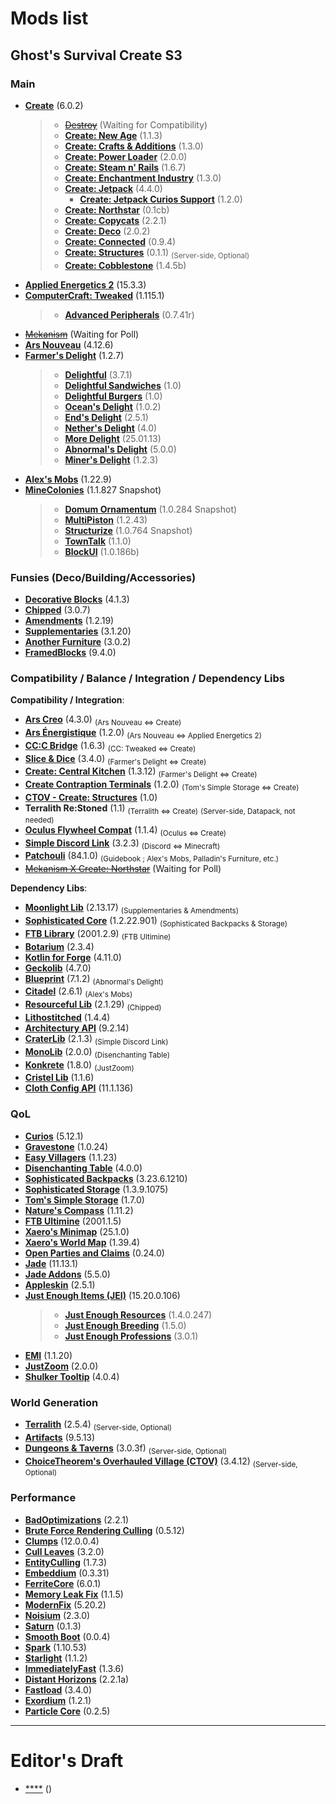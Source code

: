 # Mods list
## Ghost's Survival Create S3
### Main
- [**Create**](https://cdn.modrinth.com/data/LNytGWDc/versions/mXfmc8qO/create-1.20.1-6.0.2.jar) (6.0.2)
  > - [~~Destroy~~](https://youtu.be/FqF9jCX8MT4?si=L6b8que-hDl-snqM) (Waiting for Compatibility)
  > - [**Create: New Age**](https://cdn.modrinth.com/data/FTeXqI9v/versions/YS0a9QFJ/create-new-age-forge-1.20.1-1.1.3.jar) (1.1.3)
  > - [**Create: Crafts & Additions**](https://cdn.modrinth.com/data/kU1G12Nn/versions/wD9umcpu/createaddition-1.20.1-1.3.0.jar) (1.3.0)
  > - [**Create: Power Loader**](https://cdn.modrinth.com/data/wPQ6GgFE/versions/4LadWtSk/create_power_loader-2.0.0-mc1.20.1.jar) (2.0.0)
  > - [**Create: Steam n' Rails**](https://cdn.modrinth.com/data/ZzjhlDgM/versions/pklcGSDf/Steam_Rails-1.6.7%2Bforge-mc1.20.1.jar) (1.6.7)
  > - [**Create: Enchantment Industry**](https://cdn.modrinth.com/data/JWGBpFUP/versions/LkP6R4nT/create_enchantment_industry-1.3.0-for-create-6.0.0.jar) (1.3.0)
  > - [**Create: Jetpack**](https://cdn.modrinth.com/data/UbFnAd4l/versions/mRyKdLjW/create_jetpack-forge-4.4.0.jar) (4.4.0)
    >   - [**Create: Jetpack Curios Support**](https://cdn.modrinth.com/data/BBhCMftF/versions/MmHHKvju/create_jetpack_curios-1.2.0-forge-1.20.1.jar) (1.2.0)
  > - [**Create: Northstar**](https://cdn.modrinth.com/data/XuHYu7cF/versions/VE7xSKd3/northstar-0.1cb-1.20.1.jar) (0.1cb)
  > - [**Create: Copycats**](https://cdn.modrinth.com/data/UT2M39wf/versions/wye0a6lp/copycats-2.2.1%2Bmc.1.20.1-forge.jar) (2.2.1)
  > - [**Create: Deco**](https://cdn.modrinth.com/data/sMvUb4Rb/versions/lcpO5tBr/createdeco-2.0.2-1.20.1-forge.jar) (2.0.2)
  > - [**Create: Connected**](https://cdn.modrinth.com/data/Vg5TIO6d/versions/1o1CPwZD/create_connected-0.9.4-mc1.20.1-all.jar) (0.9.4)
  > - [**Create: Structures**](https://cdn.modrinth.com/data/IAnP4np7/versions/XALEBs0a/create-structures-0.1.1-1.20.1-FORGE.jar) (0.1.1) <sub>(Server-side, Optional)</sub>
  > - [**Create: Cobblestone**](https://cdn.modrinth.com/data/ihpnEd80/versions/DCxsFol4/createcobblestone-1.4.5-beta%2Bforge-1.20.1-101.jar) (1.4.5b)
- [**Applied Energetics 2**](https://cdn.modrinth.com/data/XxWD5pD3/versions/JSY0V9J5/appliedenergistics2-forge-15.3.3.jar) (15.3.3)
- [**ComputerCraft: Tweaked**](https://cdn.modrinth.com/data/gu7yAYhd/versions/GYnSPc0b/cc-tweaked-1.20.1-forge-1.115.1.jar) (1.115.1)
  > - [**Advanced Peripherals**](https://cdn.modrinth.com/data/SOw6jD6x/versions/n4Npq89k/AdvancedPeripherals-1.20.1-0.7.41r.jar) (0.7.41r)
- [~~Mekanism~~](https://youtu.be/FqF9jCX8MT4?si=L6b8que-hDl-snqM) (Waiting for Poll)
- [**Ars Nouveau**](https://mediafilez.forgecdn.net/files/5894/609/ars_nouveau-1.20.1-4.12.6-all.jar) (4.12.6)
- [**Farmer's Delight**](https://cdn.modrinth.com/data/R2OftAxM/versions/NcRp00OO/FarmersDelight-1.20.1-1.2.7.jar) (1.2.7)
  > - [**Delightful**](https://cdn.modrinth.com/data/JtSnhtNJ/versions/emlcyGrq/Delightful-1.20.1-3.7.1.jar) (3.7.1)
  > - [**Delightful Sandwiches**](https://cdn.modrinth.com/data/wmyqU46J/versions/HlzAnItm/delightfulsandwich-1.20.1.jar) (1.0)
  > - [**Delightful Burgers**](https://cdn.modrinth.com/data/AqHNT5iP/versions/yzohW55x/delightfulburgers-1.20.1.jar) (1.0)
  > - [**Ocean's Delight**](https://cdn.modrinth.com/data/DGiq4ZSW/versions/9jLLNENb/oceansdelight-1.0.2-1.20.jar) (1.0.2)
  > - [**End's Delight**](https://cdn.modrinth.com/data/yHN0njMr/versions/GNLxPpR2/ends_delight-2.5.1%2Bforge.1.20.1.jar) (2.5.1)
  > - [**Nether's Delight**](https://cdn.modrinth.com/data/Vv0RM7WN/versions/MTDQhZd2/nethersdelight-1.20.1-4.0.jar) (4.0)
  > - [**More Delight**](https://cdn.modrinth.com/data/znHQQtuU/versions/OtiZiaTq/moredelight-25.01.13-1.20-forge.jar) (25.01.13)
  > - [**Abnormal's Delight**](https://cdn.modrinth.com/data/ts3qjo5t/versions/3c1omiun/abnormals_delight-1.20.1-5.0.0.jar) (5.0.0)
  > - [**Miner's Delight**](https://cdn.modrinth.com/data/qMxbM4BQ/versions/loZ09szX/miners_delight-1.20.1-1.2.3.jar) (1.2.3)
- [**Alex's Mobs**](https://cdn.modrinth.com/data/2cMuAZAp/versions/XoIASRVU/alexsmobs-1.22.9.jar) (1.22.9)
- [**MineColonies**](https://mediafilez.forgecdn.net/files/6285/788/minecolonies-1.20.1-1.1.827-snapshot.jar) (1.1.827 Snapshot)
  > - [**Domum Ornamentum**](https://mediafilez.forgecdn.net/files/6042/695/domum_ornamentum-1.20.1-1.0.284-snapshot-universal.jar) (1.0.284 Snapshot) 
  > - [**MultiPiston**](https://mediafilez.forgecdn.net/files/5204/918/multipiston-1.20-1.2.43-RELEASE.jar) (1.2.43) 
  > - [**Structurize**](https://mediafilez.forgecdn.net/files/6174/161/structurize-1.20.1-1.0.764-snapshot.jar) (1.0.764 Snapshot) 
  > - [**TownTalk**](https://mediafilez.forgecdn.net/files/5355/511/towntalk-1.20.1-1.1.0.jar) (1.1.0) 
  > - [**BlockUI**](https://mediafilez.forgecdn.net/files/5658/253/blockui-1.20.1-1.0.186-beta.jar) (1.0.186b) 

### Funsies (Deco/Building/Accessories)
- [**Decorative Blocks**](https://cdn.modrinth.com/data/t6BIRVZn/versions/nGmyeiug/decorative_blocks-forge-1.20.1-4.1.3.jar) (4.1.3)
- [**Chipped**](https://cdn.modrinth.com/data/BAscRYKm/versions/pi3f4er3/chipped-forge-1.20.1-3.0.7.jar) (3.0.7)
- [**Amendments**](https://cdn.modrinth.com/data/6iTJugQR/versions/luR9kOmm/amendments-1.20-1.2.19.jar) (1.2.19)
- [**Supplementaries**](https://cdn.modrinth.com/data/fFEIiSDQ/versions/bHRxbeqq/supplementaries-1.20-3.1.20.jar) (3.1.20)
 - [**Another Furniture**](https://cdn.modrinth.com/data/ulloLmqG/versions/aR6kgnDf/another_furniture-forge-1.20.1-3.0.2.jar) (3.0.2)
 - [**FramedBlocks**](https://cdn.modrinth.com/data/wbgfS34j/versions/AitxQ6K2/FramedBlocks-9.4.0.jar) (9.4.0)

### Compatibility / Balance / Integration / Dependency Libs
**Compatibility / Integration**:
- [**Ars Creo**](https://mediafilez.forgecdn.net/files/6265/696/ars_creo-1.20.1-4.3.0.jar) (4.3.0) <sub>(Ars Nouveau ⇔ Create)</sub>
- [**Ars Énergistique**](https://cdn.modrinth.com/data/IJI3QuK8/versions/xpgyRm6m/arseng-1.2.0.jar) (1.2.0) <sub>(Ars Nouveau ⇔ Applied Energetics 2)</sub>
- [**CC:C Bridge**](https://cdn.modrinth.com/data/fXt291FO/versions/sPKVzUaW/cccbridge-mc1.20.1-forge-1.6.3.jar) (1.6.3) <sub>(CC: Tweaked ⇔ Create)</sub>
- [**Slice & Dice**](https://cdn.modrinth.com/data/GmjmRQ0A/versions/ShhARsOF/sliceanddice-forge-3.4.0.jar) (3.4.0) <sub>(Farmer's Delight ⇔ Create)</sub>
- [**Create: Central Kitchen**](https://cdn.modrinth.com/data/btq68HMO/versions/MX3EE060/create_central_kitchen-1.20.1-for-create-0.5.1.f-1.3.12.jar) (1.3.12) <sub>(Farmer's Delight ⇔ Create)</sub>
- [**Create Contraption Terminals**](https://cdn.modrinth.com/data/gOPAFzp0/versions/Rdo5tUmb/createcontraptionterminals-1.20-1.2.0.jar) (1.2.0) <sub>(Tom's Simple Storage ⇔ Create)</sub>
- [**CTOV - Create: Structures**](https://cdn.modrinth.com/data/l9fldtN4/versions/hwClzDIs/ctov-create-structures-1.0.jar) (1.0)
- **Terralith Re:Stoned** (1.1) <sub>(Terralith ⇔ Create)</sub> <sub>(Server-side, Datapack, not needed)</sub>
- [**Oculus Flywheel Compat**](https://cdn.modrinth.com/data/ndHYMY2K/versions/j26FjsSe/oculus-flywheel-compat-forge1.20.1%2B1.1.4.jar) (1.1.4) <sub>(Oculus ⇔ Create)</sub>
- [**Simple Discord Link**](https://cdn.modrinth.com/data/Sh0YauEf/versions/gXgTfzl5/SimpleDiscordLink-Universal-3.2.3.jar) (3.2.3) <sub>(Discord ⇔ Minecraft)</sub>
- [**Patchouli**](https://cdn.modrinth.com/data/nU0bVIaL/versions/8Qyw08ld/Patchouli-1.20.1-84.1-FORGE.jar) (84.1.0) <sub>(Guidebook ; Alex's Mobs, Palladin's Furniture, etc.)</sub>
- [~~Mekanism X Create: Northstar~~](https://youtu.be/FqF9jCX8MT4?si=L6b8que-hDl-snqM) (Waiting for Poll)

**Dependency Libs**:
- [**Moonlight Lib**](https://cdn.modrinth.com/data/twkfQtEc/versions/z4VYWtIk/moonlight-1.20-2.13.71-forge.jar) (2.13.17) <sub>(Supplementaries & Amendments)</sub>
- [**Sophisticated Core**](https://cdn.modrinth.com/data/nmoqTijg/versions/MqGbm8NG/sophisticatedcore-1.20.1-1.2.22.901.jar) (1.2.22.901) <sub>(Sophisticated Backpacks & Storage)</sub>
- [**FTB Library**](https://mediafilez.forgecdn.net/files/6164/53/ftb-library-forge-2001.2.9.jar) (2001.2.9) <sub>(FTB Ultimine)</sub>
- [**Botarium**](https://cdn.modrinth.com/data/2u6LRnMa/versions/O7D6FTfW/botarium-forge-1.20.1-2.3.4.jar) (2.3.4)
- [**Kotlin for Forge**](https://cdn.modrinth.com/data/ordsPcFz/versions/hmeyC41q/kotlinforforge-4.11.0-all.jar) (4.11.0)
- [**Geckolib**](https://cdn.modrinth.com/data/8BmcQJ2H/versions/LwI6czff/geckolib-forge-1.20.1-4.7.jar) (4.7.0)
- [**Blueprint**](https://cdn.modrinth.com/data/VsM5EDoI/versions/z4m8zvm5/blueprint-1.20.1-7.1.2.jar) (7.1.2) <sub>(Abnormal's Delight)</sub>
- [**Citadel**](https://cdn.modrinth.com/data/jJfV67b1/versions/a7H8TGhJ/citadel-2.6.1-1.20.1.jar) (2.6.1) <sub>(Alex's Mobs)</sub>
- [**Resourceful Lib**](https://cdn.modrinth.com/data/G1hIVOrD/versions/OhsHaCcW/resourcefullib-forge-1.20.1-2.1.29.jar) (2.1.29) <sub>(Chipped)</sub>
- [**Lithostitched**](https://cdn.modrinth.com/data/XaDC71GB/versions/4ooXso77/lithostitched-forge-1.20.1-1.4.4.jar) (1.4.4)
- [**Architectury API**](https://cdn.modrinth.com/data/lhGA9TYQ/versions/1MKTLiiG/architectury-9.2.14-forge.jar) (9.2.14)
- [**CraterLib**](https://cdn.modrinth.com/data/Nn8Wasaq/versions/1nFU5ee8/CraterLib-Forge-1.20-2.1.3.jar) (2.1.3) <sub>(Simple Discord Link)</sub>
- [**MonoLib**](https://cdn.modrinth.com/data/9leXt4A5/versions/UCIHOC9y/monolib-forge-1.20.1-2.0.0.jar) (2.0.0) <sub>(Disenchanting Table)</sub>
- [**Konkrete**](https://cdn.modrinth.com/data/J81TRJWm/versions/skYziQQL/konkrete_forge_1.8.0_MC_1.20-1.20.1.jar) (1.8.0) <sub>(JustZoom)</sub>
- [**Cristel Lib**](https://cdn.modrinth.com/data/cl223EMc/versions/DOsSK4NK/cristellib-1.1.6-forge.jar) (1.1.6)
- [**Cloth Config API**](https://cdn.modrinth.com/data/9s6osm5g/versions/t8TXrZvZ/cloth-config-11.1.136-forge.jar) (11.1.136)

### QoL
- [**Curios**](https://cdn.modrinth.com/data/vvuO3ImH/versions/aFw6K2Jy/curios-forge-5.12.1%2B1.20.1.jar) (5.12.1)
- [**Gravestone**](https://cdn.modrinth.com/data/RYtXKJPr/versions/YuF7RHRe/gravestone-forge-1.20.1-1.0.24.jar) (1.0.24)
- [**Easy Villagers**](https://cdn.modrinth.com/data/Kaov2qgi/versions/YG1zrman/easy-villagers-forge-1.20.1-1.1.23.jar) (1.1.23)
- [**Disenchanting Table**](https://cdn.modrinth.com/data/9BgYgXE4/versions/TgX8lc26/disenchanting_table-merged-1.20.1-4.0.0.jar) (4.0.0)
- [**Sophisticated Backpacks**](https://cdn.modrinth.com/data/TyCTlI4b/versions/85cJVlgH/sophisticatedbackpacks-1.20.1-3.23.6.1210.jar) (3.23.6.1210)
- [**Sophisticated Storage**](https://cdn.modrinth.com/data/hMlaZH8f/versions/nnOGnAPU/sophisticatedstorage-1.20.1-1.3.9.1075.jar) (1.3.9.1075)
- [**Tom's Simple Storage**](https://cdn.modrinth.com/data/XZNI4Cpy/versions/UjCLHkAa/toms_storage-1.20-1.7.0.jar) (1.7.0)
- [**Nature's Compass**](https://cdn.modrinth.com/data/fPetb5Kh/versions/Og40jCNX/NaturesCompass-1.20.1-1.11.2-forge.jar) (1.11.2)
- [**FTB Ultimine**](https://mediafilez.forgecdn.net/files/5363/345/ftb-ultimine-forge-2001.1.5.jar) (2001.1.5)
- [**Xaero's Minimap**](https://cdn.modrinth.com/data/1bokaNcj/versions/lzOsKpew/Xaeros_Minimap_25.1.0_Forge_1.20.jar) (25.1.0)
- [**Xaero's World Map**](https://cdn.modrinth.com/data/NcUtCpym/versions/SMViC4Yw/XaerosWorldMap_1.39.4_Forge_1.20.jar) (1.39.4)
- [**Open Parties and Claims**](https://cdn.modrinth.com/data/gF3BGWvG/versions/pRiZtdXR/open-parties-and-claims-forge-1.20.1-0.24.0.jar) (0.24.0)
- [**Jade**](https://cdn.modrinth.com/data/nvQzSEkH/versions/9gf6jOO0/Jade-1.20.1-Forge-11.13.1.jar) (11.13.1)
- [**Jade Addons**](https://cdn.modrinth.com/data/xuDOzCLy/versions/AvIT9ADi/JadeAddons-1.20.1-Forge-5.5.0.jar) (5.5.0)
- [**Appleskin**](https://cdn.modrinth.com/data/EsAfCjCV/versions/XdXDExVF/appleskin-forge-mc1.20.1-2.5.1.jar) (2.5.1)
- [**Just Enough Items (JEI)**](https://cdn.modrinth.com/data/u6dRKJwZ/versions/WTWP98yg/jei-1.20.1-forge-15.20.0.106.jar) (15.20.0.106)
  > - [**Just Enough Resources**](https://cdn.modrinth.com/data/uEfK2CXF/versions/jW52tbTk/JustEnoughResources-1.20.1-1.4.0.247.jar) (1.4.0.247)
  > - [**Just Enough Breeding**](https://cdn.modrinth.com/data/9Pk89J3g/versions/TGUwLPfr/justenoughbreeding-forge-1.20-1.20.1-1.5.0.jar) (1.5.0)
  > - [**Just Enough Professions**](https://cdn.modrinth.com/data/kB56GtWA/versions/ANKVJC3T/JustEnoughProfessions-forge-1.20.1-3.0.1.jar) (3.0.1)
- [**EMI**](https://cdn.modrinth.com/data/fRiHVvU7/versions/3fJ5PcgX/emi-1.1.20%2B1.20.1%2Bforge.jar) (1.1.20)
- [**JustZoom**](https://cdn.modrinth.com/data/iAiqcykM/versions/YGC6k663/justzoom_forge_2.0.0_MC_1.20.1.jar) (2.0.0)
- [**Shulker Tooltip**](https://cdn.modrinth.com/data/2M01OLQq/versions/QMp2SF1u/shulkerboxtooltip-forge-4.0.4%2B1.20.1.jar) (4.0.4)

### World Generation
- [**Terralith**](https://cdn.modrinth.com/data/8oi3bsk5/versions/WeYhEb5d/Terralith_1.20.x_v2.5.4.jar) (2.5.4) <sub>(Server-side, Optional)</sub>
- [**Artifacts**](https://cdn.modrinth.com/data/P0Mu4wcQ/versions/LkhH2gKX/artifacts-forge-9.5.13.jar) (9.5.13)
- [**Dungeons & Taverns**](https://cdn.modrinth.com/data/tpehi7ww/versions/ojHpWOrz/dungeons-and-taverns-3.0.3.f.jar) (3.0.3f) <sub>(Server-side, Optional)</sub>
- [**ChoiceTheorem's Overhauled Village (CTOV)**](https://cdn.modrinth.com/data/fgmhI8kH/versions/LQm5JkIu/%5Bforge%5Dctov-3.4.12.jar) (3.4.12) <sub>(Server-side, Optional)</sub>

### Performance
- [**BadOptimizations**](https://cdn.modrinth.com/data/g96Z4WVZ/versions/M0bM4C3I/BadOptimizations-2.2.1-1.20.1.jar) (2.2.1)
- [**Brute Force Rendering Culling**](https://cdn.modrinth.com/data/2wFaq89h/versions/Ji9CnlsP/Brute%20force%20Rendering%20Culling-forge-1.20.1-0.5.12.jar) (0.5.12)
- [**Clumps**](https://cdn.modrinth.com/data/Wnxd13zP/versions/nAHGB5ls/Clumps-forge-1.20.1-12.0.0.4.jar) (12.0.0.4)
- [**Cull Leaves**](https://cdn.modrinth.com/data/GNxdLCoP/versions/VvIpk7Qs/cullleaves-forge-3.2.0.jar) (3.2.0)
- [**EntityCulling**](https://cdn.modrinth.com/data/NNAgCjsB/versions/SdwRMvNg/entityculling-forge-1.7.3-mc1.20.1.jar) (1.7.3)
- [**Embeddium**](https://cdn.modrinth.com/data/sk9rgfiA/versions/UTbfe5d1/embeddium-0.3.31%2Bmc1.20.1.jar) (0.3.31)
- [**FerriteCore**](https://cdn.modrinth.com/data/uXXizFIs/versions/DG5Fn9Sz/ferritecore-6.0.1-forge.jar) (6.0.1)
- [**Memory Leak Fix**](https://cdn.modrinth.com/data/NRjRiSSD/versions/3w0IxNtk/memoryleakfix-forge-1.17%2B-1.1.5.jar) (1.1.5)
- [**ModernFix**](https://cdn.modrinth.com/data/nmDcB62a/versions/LmgaF8pW/modernfix-forge-5.20.2%2Bmc1.20.1.jar) (5.20.2)
- [**Noisium**](https://cdn.modrinth.com/data/KuNKN7d2/versions/gbYUKrDP/noisium-forge-2.3.0%2Bmc1.20-1.20.1.jar) (2.3.0)
- [**Saturn**](https://cdn.modrinth.com/data/2eT495vq/versions/Yx85DYaG/saturn-mc1.20.1-0.1.3.jar) (0.1.3)
- [**Smooth Boot**](https://cdn.modrinth.com/data/z53V2L4P/versions/HkfL3iGO/smoothboot%28reloaded%29-mc1.20.1-0.0.4.jar) (0.0.4)
- [**Spark**](https://cdn.modrinth.com/data/l6YH9Als/versions/4FXHDE9F/spark-1.10.53-forge.jar) (1.10.53)
- [**Starlight**](https://cdn.modrinth.com/data/iRfIGC1s/versions/cNa0vkNj/starlight-1.1.2%2Bforge.1cda73c.jar) (1.1.2)
- [**ImmediatelyFast**](https://cdn.modrinth.com/data/5ZwdcRci/versions/lLRqAhrD/ImmediatelyFast-Forge-1.3.6%2B1.20.4.jar) (1.3.6)
- [**Distant Horizons**](https://cdn.modrinth.com/data/uCdwusMi/versions/20nF6i21/DistantHorizons-2.2.1-a-1.20.1-forge-fabric.jar) (2.2.1a)
- [**Fastload**](https://cdn.modrinth.com/data/kCpssoSb/versions/5caSj7kt/Fastload-Reforged-mc1.20.1-3.4.0.jar) (3.4.0)
- [**Exordium**](https://cdn.modrinth.com/data/DynYZEae/versions/FINmaZaw/exordium-forge-1.2.1-mc1.20.1.jar) (1.2.1)
- [**Particle Core**](https://cdn.modrinth.com/data/RSeLon5O/versions/2pgXWmty/particle_core-0.2.5%2B1.20.1%2Bforge.jar) (0.2.5)


---

# Editor's Draft
- [****]() ()